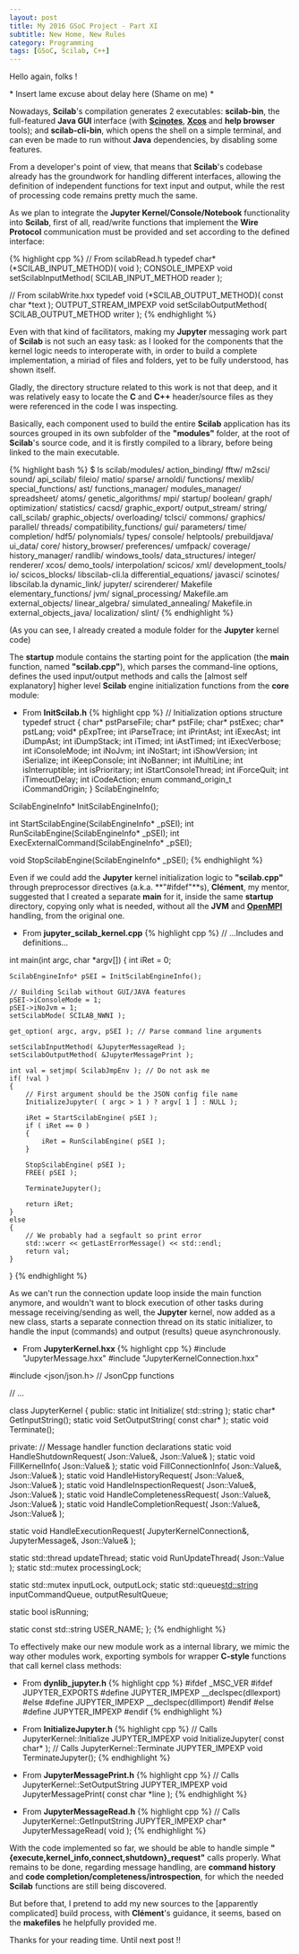 ```yaml
---
layout: post
title: My 2016 GSoC Project - Part XI
subtitle: New Home, New Rules
category: Programming
tags: [GSoC, Scilab, C++]
---    
```


Hello again, folks !

\* Insert lame excuse about delay here (Shame on me) \*

Nowadays, **Scilab**'s compilation generates 2 executables: **scilab-bin**, the full-featured **Java GUI** interface (with [**Scinotes**](https://help.scilab.org/docs/6.0.0/en_US/scinotes.html), [**Xcos**](https://help.scilab.org/docs/6.0.0/en_US/xcos.html) and **help browser** tools); and **scilab-cli-bin**, which opens the shell on a simple terminal, and can even be made to run without **Java** dependencies, by disabling some features.

From a developer's point of view, that means that **Scilab**'s codebase already has the groundwork for handling different interfaces, allowing the definition of independent functions for text input and output, while the rest of processing code remains pretty much the same.

As we plan to integrate the **Jupyter Kernel/Console/Notebook** functionality into **Scilab**, first of all, read/write functions that implement the **Wire Protocol** communication must be provided and set according to the defined interface:

{% highlight cpp %}
// From scilabRead.h
typedef char* (*SCILAB_INPUT_METHOD)( void );
CONSOLE_IMPEXP void setScilabInputMethod( SCILAB_INPUT_METHOD reader );

// From scilabWrite.hxx
typedef void (*SCILAB_OUTPUT_METHOD)( const char *text );
OUTPUT_STREAM_IMPEXP void setScilabOutputMethod( SCILAB_OUTPUT_METHOD writer );
{% endhighlight %}

Even with that kind of facilitators, making my **Jupyter** messaging work part of **Scilab** is not such an easy task: as I looked for the components that the kernel logic needs to interoperate with, in order to build a complete implementation, a miriad of files and folders, yet to be fully understood, has shown itself.

Gladly, the directory structure related to this work is not that deep, and it was relatively easy to locate the **C** and **C++** header/source files as they were referenced in the code I was inspecting.

Basically, each component used to build the entire **Scilab** application has its sources grouped in its own subfolder of the **"modules"** folder, at the root of **Scilab**'s source code, and it is firstly compiled to a library, before being linked to the main executable.

{% highlight bash %}
$ ls scilab/modules/
action_binding/           fftw/                m2sci/                sound/
api_scilab/               fileio/              matio/                sparse/
arnoldi/                  functions/           mexlib/               special_functions/
ast/                      functions_manager/   modules_manager/      spreadsheet/
atoms/                    genetic_algorithms/  mpi/                  startup/
boolean/                  graph/               optimization/         statistics/
cacsd/                    graphic_export/      output_stream/        string/
call_scilab/              graphic_objects/     overloading/          tclsci/
commons/                  graphics/            parallel/             threads/
compatibility_functions/  gui/                 parameters/           time/
completion/               hdf5/                polynomials/          types/
console/                  helptools/           prebuildjava/         ui_data/
core/                     history_browser/     preferences/          umfpack/
coverage/                 history_manager/     randlib/              windows_tools/
data_structures/          integer/             renderer/             xcos/
demo_tools/               interpolation/       scicos/               xml/
development_tools/        io/                  scicos_blocks/        libscilab-cli.la
differential_equations/   javasci/             scinotes/             libscilab.la
dynamic_link/             jupyter/             scirenderer/          Makefile
elementary_functions/     jvm/                 signal_processing/    Makefile.am
external_objects/         linear_algebra/      simulated_annealing/  Makefile.in
external_objects_java/    localization/        slint/
{% endhighlight %}

(As you can see, I already created a module folder for the **Jupyter** kernel code)

The **startup** module contains the starting point for the application (the **main** function, named **"scilab.cpp"**), which parses the command-line options, defines the used input/output methods and calls the [almost self explanatory] higher level **Scilab** engine initialization functions from the **core** module:

- From **InitScilab.h**
{% highlight cpp %}
// Initialization options structure
typedef struct
{
    char* pstParseFile;
    char* pstFile;
    char* pstExec;
    char* pstLang;
    void* pExpTree;
    int iParseTrace;
    int iPrintAst;
    int iExecAst;
    int iDumpAst;
    int iDumpStack;
    int iTimed;
    int iAstTimed;
    int iExecVerbose;
    int iConsoleMode;
    int iNoJvm;
    int iNoStart;
    int iShowVersion;
    int iSerialize;
    int iKeepConsole;
    int iNoBanner;
    int iMultiLine;
    int isInterruptible;
    int isPrioritary;
    int iStartConsoleThread;
    int iForceQuit;
    int iTimeoutDelay;
    int iCodeAction;
    enum command_origin_t iCommandOrigin;
} ScilabEngineInfo;

ScilabEngineInfo* InitScilabEngineInfo();

int StartScilabEngine(ScilabEngineInfo* _pSEI);
int RunScilabEngine(ScilabEngineInfo* _pSEI);
int ExecExternalCommand(ScilabEngineInfo* _pSEI);

void StopScilabEngine(ScilabEngineInfo* _pSEI);
{% endhighlight %}

Even if we could add the **Jupyter** kernel initialization logic to **"scilab.cpp"** through preprocessor directives (a.k.a. **"#ifdef"**s), **Clément**, my mentor, suggested that I created a separate **main** for it, inside the same **startup** directory, copying only what is needed, without all the **JVM** and [**OpenMPI**](https://www.open-mpi.org/) handling, from the original one.

- From **jupyter_scilab_kernel.cpp**
{% highlight cpp %}
// ...Includes and definitions...

int main(int argc, char *argv[])
{
    int iRet = 0;

    ScilabEngineInfo* pSEI = InitScilabEngineInfo();

    // Building Scilab without GUI/JAVA features
    pSEI->iConsoleMode = 1;
    pSEI->iNoJvm = 1;
    setScilabMode( SCILAB_NWNI );

    get_option( argc, argv, pSEI ); // Parse command line arguments

    setScilabInputMethod( &JupyterMessageRead );
    setScilabOutputMethod( &JupyterMessagePrint );

    int val = setjmp( ScilabJmpEnv ); // Do not ask me
    if( !val )
    {
        // First argument should be the JSON config file name
        InitializeJupyter( ( argc > 1 ) ? argv[ 1 ] : NULL );
        
        iRet = StartScilabEngine( pSEI );
        if ( iRet == 0 )
        {
            iRet = RunScilabEngine( pSEI );
        }

        StopScilabEngine( pSEI );
        FREE( pSEI );
        
        TerminateJupyter();
        
        return iRet;
    }
    else
    {
        // We probably had a segfault so print error
        std::wcerr << getLastErrorMessage() << std::endl;
        return val;
    }
}
{% endhighlight %}


As we can't run the connection update loop inside the main function anymore, and wouldn't want to block execution of other tasks during message receiving/sending as well, the **Jupyter** kernel, now added as a new class, starts a separate connection thread on its static initializer, to handle the input (commands) and output (results) queue asynchronously.

- From **JupyterKernel.hxx**
{% highlight cpp %}
#include "JupyterMessage.hxx"
#include "JupyterKernelConnection.hxx"

#include <json/json.h>  // JsonCpp functions

// ...

class JupyterKernel 
{
public:
  static int Initialize( std::string );
  static char* GetInputString();
  static void SetOutputString( const char* );
  static void Terminate();
  
private:
  // Message handler function declarations
  static void HandleShutdownRequest( Json::Value&, Json::Value& );
  static void FillKernelInfo( Json::Value& );
  static void FillConnectionInfo( Json::Value&, Json::Value& );
  static void HandleHistoryRequest( Json::Value&, Json::Value& );
  static void HandleInspectionRequest( Json::Value&, Json::Value& );
  static void HandleCompletenessRequest( Json::Value&, Json::Value& );
  static void HandleCompletionRequest( Json::Value&, Json::Value& );
  
  static void HandleExecutionRequest( JupyterKernelConnection&, JupyterMessage&, Json::Value& );
  
  static std::thread updateThread;
  static void RunUpdateThread( Json::Value );
  static std::mutex processingLock;
  
  static std::mutex inputLock, outputLock;
  static std::queue<std::string> inputCommandQueue, outputResultQueue;

  static bool isRunning;
  
  static const std::string USER_NAME;
};
{% endhighlight %}


To effectively make our new module work as a internal library, we mimic the way other modules work, exporting symbols for wrapper **C-style** functions that call kernel class methods:

- From **dynlib_jupyter.h**
{% highlight cpp %}
#ifdef _MSC_VER
#ifdef JUPYTER_EXPORTS
#define JUPYTER_IMPEXP __declspec(dllexport)
#else
#define JUPYTER_IMPEXP __declspec(dllimport)
#endif
#else
#define JUPYTER_IMPEXP
#endif
{% endhighlight %}

- From **InitializeJupyter.h**
{% highlight cpp %}
// Calls JupyterKernel::Initialize
JUPYTER_IMPEXP void InitializeJupyter( const char* );
// Calls JupyterKernel::Terminate
JUPYTER_IMPEXP void TerminateJupyter();
{% endhighlight %}

- From **JupyterMessagePrint.h**
{% highlight cpp %}
// Calls JupyterKernel::SetOutputString
JUPYTER_IMPEXP void JupyterMessagePrint( const char *line );
{% endhighlight %}

- From **JupyterMessageRead.h**
{% highlight cpp %}
// Calls JupyterKernel::GetInputString
JUPYTER_IMPEXP char* JupyterMessageRead( void );
{% endhighlight %}


With the code implemented so far, we should be able to handle simple **"{execute,kernel_info,connect,shutdown}_request"** calls properly. What remains to be done, regarding message handling, are **command history** and **code completion/completeness/introspection**, for which the needed **Scilab** functions are still being discovered.

But before that, I pretend to add my new sources to the [apparently complicated] build process, with **Clément**'s guidance, it seems, based on the **makefiles** he helpfully provided me.


Thanks for your reading time. Until next post !!
